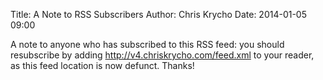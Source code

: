 Title: A Note to RSS Subscribers
Author: Chris Krycho
Date: 2014-01-05 09:00

A note to anyone who has subscribed to this RSS feed: you should resubscribe by
adding <http://v4.chriskrycho.com/feed.xml> to your reader, as this feed
location is now defunct. Thanks!
